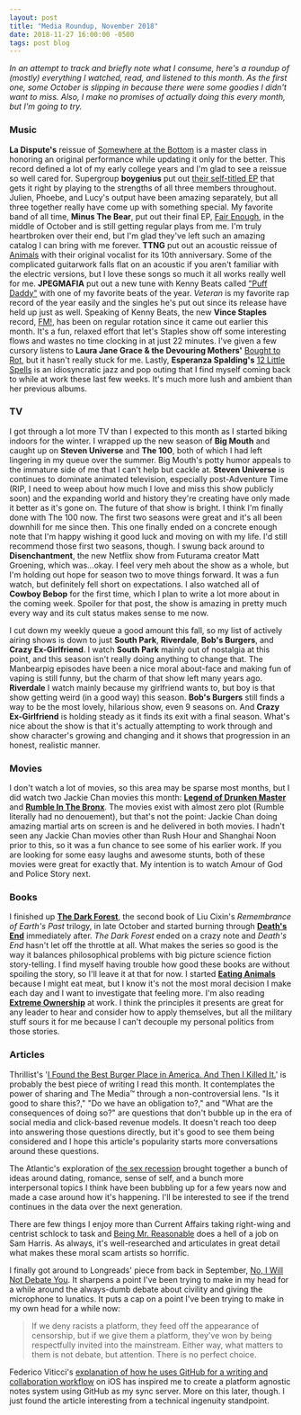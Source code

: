 ```yaml
---
layout: post
title: "Media Roundup, November 2018"
date: 2018-11-27 16:00:00 -0500
tags: post blog
---
```


*In an attempt to track and briefly note what I consume, here's a roundup of (mostly) everything I watched, read, and listened to this month. As the first one, some October is slipping in because there were some goodies I didn't want to miss. Also, I make no promises of actually doing this every month, but I'm going to try.* 

### Music
**La Dispute's** reissue of [Somewhere at the Bottom](https://ladispute.bandcamp.com/album/somewhere-at-the-bottom-of-the-river-between-vega-and-altair-10th-anniversary) is a master class in honoring an original performance while updating it only for the better. This record defined a lot of my early college years and I'm glad to see a reissue so well cared for. Supergroup **boygenius** put out [their self-titled EP](https://open.spotify.com/album/5BRORKnC2HD5xhgUyR31SH?si=BwG5tHO6ShO9qHwpIwfXrA) that gets it right by playing to the strengths of all three members throughout. Julien, Phoebe, and Lucy's output have been amazing separately, but all three together really have come up with something special. My favorite band of all time, **Minus The Bear**, put out their final EP, [Fair Enough](https://open.spotify.com/album/2DhNO2Bdlbvo4YMhnYSala?si=bTLbCRwNRbqEPfiGjEgxBQ), in the middle of October and is still getting regular plays from me. I'm truly heartbroken over their end, but I'm glad they've left such an amazing catalog I can bring with me forever. **TTNG** put out an acoustic reissue of [Animals](https://open.spotify.com/album/5VmLDp0QQKLh51469u3uuH?si=_E9fcC9nRKutO7qO9Cg1Jg) with their original vocalist for its 10th anniversary. Some of the complicated guitarwork falls flat on an acoustic if you aren't familiar with the electric versions, but I love these songs so much it all works really well for me. **JPEGMAFIA** put out a new tune with Kenny Beats called ["Puff Daddy"](https://open.spotify.com/track/33omqR79fIXhaqdO4kQFAz?si=cUvYAIodRFKb5RnnmGxWDA) with one of my favorite beats of the year. *Veteran* is my favorite rap record of the year easily and the singles he's put out since its release have held up just as well. Speaking of Kenny Beats, the new **Vince Staples** record, [FM!](https://open.spotify.com/album/1XGGeqLZxjOMdCJhmamIn8?si=VC7SOXyASnGGRsp5Hb0xwQ), has been on regular rotation since it came out earlier this month. It's a fun, relaxed effort that let's Staples show off some interesting flows and wastes no time clocking in at just 22 minutes. I've given a few cursory listens to **Laura Jane Grace & the Devouring Mothers'** [Bought to Rot](https://open.spotify.com/album/1VlWU6EwPB5bR167AQ2gI8?si=IUdiDaUNTMagOqPB34IAGQ), but it hasn't really stuck for me. Lastly, **Esperanza Spalding's** [12 Little Spells](https://open.spotify.com/album/3mWCkfWvAFi8FSgfLNrVfg?si=U5J9GwvZRu2LCfB8MzvUBw) is an idiosyncratic jazz and pop outing that I find myself coming back to while at work these last few weeks. It's much more lush and ambient than her previous albums.

### TV
I got through a lot more TV than I expected to this month as I started biking indoors for the winter. I wrapped up the new season of **Big Mouth** and caught up on **Steven Universe** and **The 100**, both of which I had left lingering in my queue over the summer. Big Mouth's potty humor appeals to the immature side of me that I can't help but cackle at. **Steven Universe** is continues to dominate animated television, especially post-Adventure Time (RIP, I need to weep about how much I love and miss this show publicly soon) and the expanding world and history they're creating have only made it better as it's gone on. The future of that show is bright. I think I'm finally done with The 100 now. The first two seasons were great and it's all been downhill for me since then. This one finally ended on a concrete enough note that I'm happy wishing it good luck and moving on with my life. I'd still recommend those first two seasons, though. I swung back around to **Disenchantment**, the new Netflix show from Futurama creator Matt Groening, which was...okay. I feel very meh about the show as a whole, but I'm holding out hope for season two to move things forward. It was a fun watch, but definitely fell short on expectations. I also watched all of **Cowboy Bebop** for the first time, which I plan to write a lot more about in the coming week. Spoiler for that post, the show is amazing in pretty much every way and its cult status makes sense to me now.

I cut down my weekly queue a good amount this fall, so my list of actively airing shows is down to just **South Park**, **Riverdale**, **Bob's Burgers**, and **Crazy Ex-Girlfriend**. I watch **South Park** mainly out of nostalgia at this point, and this season isn't really doing anything to change that. The Manbearpig episodes have been a nice moral about-face and making fun of vaping is still funny, but the charm of that show left many years ago. **Riverdale** I watch mainly because my girlfriend wants to, but boy is that show getting weird (in a good way) this season. **Bob's Burgers** still finds a way to be the most lovely, hilarious show, even 9 seasons on. And **Crazy Ex-Girlfriend** is holding steady as it finds its exit with a final season. What's nice about the show is that it's actually attempting to work through and show character's growing and changing and it shows that progression in an honest, realistic manner. 

### Movies
I don't watch a lot of movies, so this area may be sparse most months, but I did watch two Jackie Chan movies this month: **[Legend of Drunken Master](https://www.imdb.com/title/tt0111512/)** and **[Rumble In The Bronx](https://www.imdb.com/title/tt0113326/)**. The movies exist with almost zero plot (Rumble literally had no denouement), but that's not the point: Jackie Chan doing amazing martial arts on screen is and he delivered in both movies. I hadn't seen any Jackie Chan movies other than Rush Hour and Shanghai Noon prior to this, so it was a fun chance to see some of his earlier work. If you are looking for some easy laughs and awesome stunts, both of these movies were great for exactly that. My intention is to watch Amour of God and Police Story next.

### Books
I finished up **[The Dark Forest](https://www.amazon.com/Dark-Forest-Remembrance-Earths-Past/dp/0765386690)**, the second book of Liu Cixin's *Remembrance of Earth's Past* trilogy, in late October and started burning through **[Death's End](https://www.amazon.com/Deaths-End-Remembrance-Earths-Past/dp/0765386631)** immediately after. *The Dark Forest* ended on a crazy note and *Death's End* hasn't let off the throttle at all. What makes the series so good is the way it balances philosophical problems with big picture science fiction story-telling. I find myself having trouble how good these books are without spoiling the story, so I'll leave it at that for now. I started **[Eating Animals](https://www.amazon.com/Eating-Animals-Jonathan-Safran-Foer/dp/0316069884)** because I might eat meat, but I know it's not the most moral decision I make each day and I want to investigate that feeling more. I'm also reading **[Extreme Ownership](https://www.amazon.com/Extreme-Ownership-U-S-Navy-SEALs/dp/1250183863)** at work. I think the principles it presents are great for any leader to hear and consider how to apply themselves, but all the military stuff sours it for me because I can't decouple my personal politics from those stories.

### Articles
Thrillist's '[I Found the Best Burger Place in America. And Then I Killed It.](https://www.thrillist.com/eat/portland/stanichs-closed-will-it-reopen-burger-quest)' is probably the best piece of writing I read this month. It contemplates the power of sharing and The Media™ through a non-controversial lens. "Is it good to share this?," "Do we have an obligation to?," and "What are the consequences of doing so?" are questions that don't bubble up in the era of social media and click-based revenue models. It doesn't reach too deep into answering those questions directly, but it's good to see them being considered and I hope this article's popularity starts more conversations around these questions.

The Atlantic's exploration of [the sex recession](https://www.theatlantic.com/magazine/archive/2018/12/the-sex-recession/573949/) brought together a bunch of ideas around dating, romance, sense of self, and a bunch more interpersonal topics I think have been bubbling up for a few years now and made a case around how it's happening. I'll be interested to see if the trend continues in the data over the next generation.

There are few things I enjoy more than Current Affairs taking right-wing and centrist schlock to task and [Being Mr. Reasonable](https://www.currentaffairs.org/2018/10/being-mr-reasonable) does a hell of a job on Sam Harris. As always, it's well-researched and articulates in great detail what makes these moral scam artists so horrific.

I finally got around to Longreads' piece from back in September, [No, I Will Not Debate You](https://longreads.com/2018/09/18/no-i-will-not-debate-you/). It sharpens a point I've been trying to make in my head for a while around the always-dumb debate about civility and giving the microphone to lunatics. It puts a cap on a point I've been trying to make in my own head for a while now:

> If we deny racists a platform, they feed off the appearance of censorship, but if we give them a platform, they’ve won by being respectfully invited into the mainstream. Either way, what matters to them is not debate, but attention. There is no perfect choice.

Federico Viticci's [explanation of how he uses GitHub for a writing and collaboration workflow](https://www.macstories.net/ios/my-markdown-writing-and-collaboration-workflow-powered-by-working-copy-3-6-icloud-drive-and-github/) on iOS has inspired me to create a platform agnostic notes system using GitHub as my sync server. More on this later, though. I just found the article interesting from a technical ingenuity standpoint.
